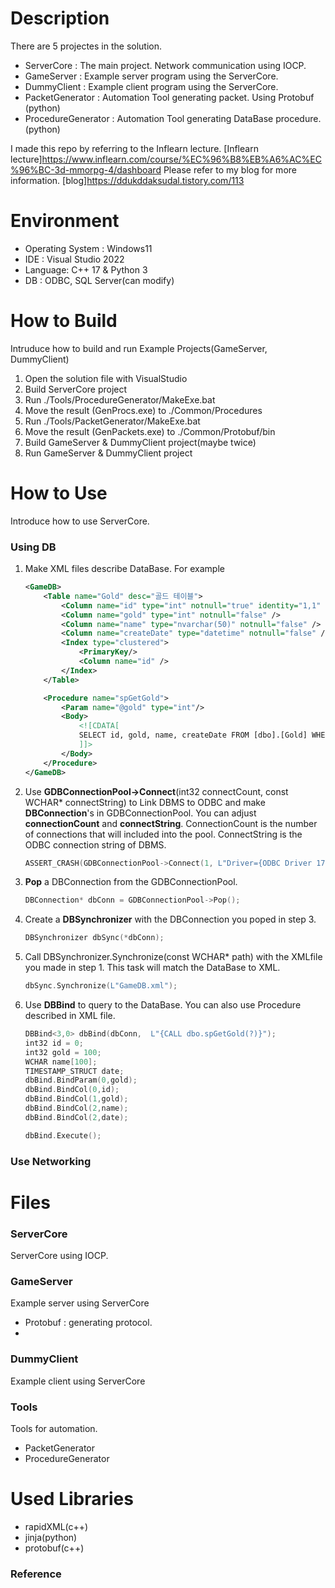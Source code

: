 
# Description
There are 5 projectes in the solution.
 - ServerCore : The main project. Network communication  using IOCP.
 - GameServer : Example server program using the ServerCore.
 - DummyClient : Example client program using the ServerCore.
 - PacketGenerator : Automation Tool generating packet. Using Protobuf (python)
 - ProcedureGenerator : Automation Tool generating DataBase procedure. (python)

I made this repo by referring to the Inflearn lecture.
[Inflearn lecture]https://www.inflearn.com/course/%EC%96%B8%EB%A6%AC%EC%96%BC-3d-mmorpg-4/dashboard
Please refer to my blog for more information.
[blog]https://ddukddaksudal.tistory.com/113

# Environment
* Operating System : Windows11
* IDE : Visual Studio 2022
* Language: C++ 17 & Python 3
* DB : ODBC, SQL Server(can modify)

# How to Build
Intruduce how to build and run Example Projects(GameServer, DummyClient)
1. Open the solution file with VisualStudio
2. Build ServerCore project
3. Run ./Tools/ProcedureGenerator/MakeExe.bat
4. Move the result (GenProcs.exe) to ./Common/Procedures
5. Run ./Tools/PacketGenerator/MakeExe.bat
6. Move the result (GenPackets.exe) to ./Common/Protobuf/bin
7. Build GameServer & DummyClient project(maybe twice)
8. Run GameServer & DummyClient project

# How to Use
Introduce how to use ServerCore.
### Using DB
1. Make XML files describe DataBase. For example
	```xml
	<GameDB>
		<Table name="Gold" desc="골드 테이블">
			<Column name="id" type="int" notnull="true" identity="1,1" />
			<Column name="gold" type="int" notnull="false" />
			<Column name="name" type="nvarchar(50)" notnull="false" />
			<Column name="createDate" type="datetime" notnull="false" />
			<Index type="clustered">
				<PrimaryKey/>
				<Column name="id" />
			</Index>
		</Table>

		<Procedure name="spGetGold">
			<Param name="@gold" type="int"/>
			<Body>
				<![CDATA[
				SELECT id, gold, name, createDate FROM [dbo].[Gold] WHERE gold = (@gold)
				]]>
			</Body>
		</Procedure>
	</GameDB>
	```
2. Use **GDBConnectionPool->Connect**(int32 connectCount, const WCHAR* connectString) to Link DBMS to ODBC and make **DBConnection**'s in GDBConnectionPool. You can adjust **connectionCount** and **connectString**. ConnectionCount is the number of connections that will included into the pool. ConnectString is the ODBC connection string of DBMS. 
	 ```c++
	 ASSERT_CRASH(GDBConnectionPool->Connect(1, L"Driver={ODBC Driver 17 for SQL Server};Server=(localdb)\\MSSQLLocalDB;Database=ServerDB;Trusted_Connection=Yes;"));
	 ```
3. **Pop** a DBConnection from the GDBConnectionPool.
	```c++
	DBConnection* dbConn = GDBConnectionPool->Pop();
	```
4. Create a **DBSynchronizer** with the DBConnection you poped  in step 3. 
	```c++
	DBSynchronizer dbSync(*dbConn);
	```
5. Call DBSynchronizer.Synchronize(const WCHAR* path) with the XMLfile you made in step 1. This task will match the DataBase to XML.
	```c++
	dbSync.Synchronize(L"GameDB.xml"); 
	```
6.  Use **DBBind** to query to the DataBase. You can also use Procedure described in XML file. 
	```c++
	DBBind<3,0> dbBind(dbConn,  L"{CALL dbo.spGetGold(?)}");
	int32 id = 0;
	int32 gold = 100;
	WCHAR name[100];
	TIMESTAMP_STRUCT date;
	dbBind.BindParam(0,gold);
	dbBind.BindCol(0,id);
	dbBind.BindCol(1,gold);
	dbBind.BindCol(2,name);
	dbBind.BindCol(2,date);

	dbBind.Execute();
	```
	
### Use Networking
# Files
### ServerCore
ServerCore using IOCP. 
### GameServer
Example server using ServerCore
  - Protobuf : generating protocol.
  - 
### DummyClient
Example client using ServerCore
### Tools
Tools for automation.
  - PacketGenerator
  - ProcedureGenerator

# Used Libraries

 - rapidXML(c++)
 - jinja(python) 
 - protobuf(c++)

### Reference
